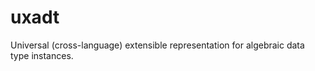 uxadt
=====

Universal (cross-language) extensible representation for algebraic data type instances.
